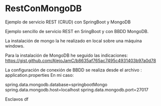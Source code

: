 # RestConMongoDB
Ejemplo de servicio REST (CRUD) con SpringBoot y MongoDB

Ejemplo sencillo de servicio REST en SringBoot y con BBDD MongoDB.

La instalación de mongo la he realizado en local sobre una máquina windows.

Para la instalación de MongoDB he seguido las indicaciones:
https://gist.github.com/AlejoJamC/b8635af765ac7495c4931403b97a0d78

La configuración de conexión de  BBDD se realiza desde el archivo : application.properties
En mi caso:

spring.data.mongodb.database=springbootMongo
spring.data.mongodb.host=localhost
spring.data.mongodb.port=27017

Esclavos
df

